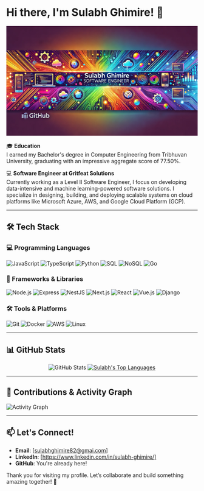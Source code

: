 # Hi there, I'm Sulabh Ghimire! 👋

![github-banner](https://raw.githubusercontent.com/sulabhghimire/sulabhghimire/refs/heads/main/Githubbanerimage.webp)


🎓 **Education**  
I earned my Bachelor's degree in Computer Engineering from Tribhuvan University, graduating with an impressive aggregate score of 77.50%.  

💻 **Software Engineer at Gritfeat Solutions**  
Currently working as a Level II Software Engineer, I focus on developing data-intensive and machine learning-powered software solutions. I specialize in designing, building, and deploying scalable systems on cloud platforms like Microsoft Azure, AWS, and Google Cloud Platform (GCP).

---

## 🛠️ Tech Stack

### 💻 Programming Languages
![JavaScript](https://img.shields.io/badge/JavaScript-%23F7DF1E.svg?style=for-the-badge&logo=javascript&logoColor=black)
![TypeScript](https://img.shields.io/badge/TypeScript-%23007ACC.svg?style=for-the-badge&logo=typescript&logoColor=white)
![Python](https://img.shields.io/badge/Python-%233776AB.svg?style=for-the-badge&logo=python&logoColor=white)
![SQL](https://img.shields.io/badge/SQL-%23CC2927.svg?style=for-the-badge&logo=microsoft-sql-server&logoColor=white)
![NoSQL](https://img.shields.io/badge/NoSQL-%2300C7B7.svg?style=for-the-badge&logo=mongodb&logoColor=white)
![Go](https://img.shields.io/badge/Go-%2300ADD8.svg?style=for-the-badge&logo=go&logoColor=white)

### 🚀 Frameworks & Libraries
![Node.js](https://img.shields.io/badge/Node.js-%23339933.svg?style=for-the-badge&logo=node.js&logoColor=white)
![Express](https://img.shields.io/badge/Express-%23000000.svg?style=for-the-badge&logo=express&logoColor=white)
![NestJS](https://img.shields.io/badge/NestJS-%23E0234E.svg?style=for-the-badge&logo=nestjs&logoColor=white)
![Next.js](https://img.shields.io/badge/Next.js-%23000000.svg?style=for-the-badge&logo=next.js&logoColor=white)
![React](https://img.shields.io/badge/React-%2361DAFB.svg?style=for-the-badge&logo=react&logoColor=black)
![Vue.js](https://img.shields.io/badge/Vue.js-%234FC08D.svg?style=for-the-badge&logo=vue.js&logoColor=white)
![Django](https://img.shields.io/badge/Django-%23092E20.svg?style=for-the-badge&logo=django&logoColor=white)

### 🛠️ Tools & Platforms
![Git](https://img.shields.io/badge/Git-%23F05032.svg?style=for-the-badge&logo=git&logoColor=white)
![Docker](https://img.shields.io/badge/Docker-%232496ED.svg?style=for-the-badge&logo=docker&logoColor=white)
![AWS](https://img.shields.io/badge/AWS-%23FF9900.svg?style=for-the-badge&logo=amazon-aws&logoColor=white)
![Linux](https://img.shields.io/badge/Linux-%23FCC624.svg?style=for-the-badge&logo=linux&logoColor=black)

---

## 📊 GitHub Stats

<div align="center">
  <img src="https://github-readme-stats.vercel.app/api?username=sulabhghimire&show_icons=true&theme=radical" alt="GitHub Stats" width="48%" height="192px" />
  <a href="https://github.com/anuraghazra/github-readme-stats"><img alt="Sulabh's Top Languages" src="https://denvercoder1-github-readme-stats.vercel.app/api/top-langs/?username=sulabhghimire&langs_count=8&layout=compact&theme=react&hide_border=true&bg_color=1F222E&title_color=F85D7F&icon_color=F8D866&hide=Jupyter%20Notebook,Roff" height="192px"/></a>
</div>

---

## 🎨 Contributions & Activity Graph

![Activity Graph](https://github-readme-activity-graph.vercel.app/graph?username=sulabhghimire&theme=radical)

---

## 📫 Let's Connect!
- **Email**: [sulabhghimire82@gmai.com]  
- **LinkedIn**: [https://www.linkedin.com/in/sulabh-ghimire/]  
- **GitHub**: You're already here!  

Thank you for visiting my profile. Let’s collaborate and build something amazing together! 🚀  
